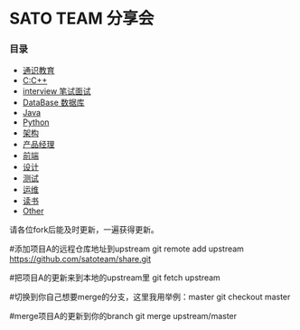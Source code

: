 # SATO TEAM 分享会

### 目录  
-  [通识教育](https://github.com/satoteam/share/tree/master/%E9%80%9A%E8%AF%86%E6%95%99%E8%82%B2)
-  [C:C++](https://github.com/satoteam/share/tree/master/C:C%2B%2B) 
-  [interview 笔试面试]()
-  [DataBase 数据库]()
-  [Java]()
-  [Python]()
-  [架构]()
-  [产品经理]()
-  [前端]()
-  [设计]()
-  [测试]()
-  [运维]()
-  [读书]()
-  [Other]()

请各位fork后能及时更新，一遍获得更新。

#添加项目A的远程仓库地址到upstream
git remote add upstream https://github.com/satoteam/share.git


#把项目A的更新来到本地的upstream里
git fetch upstream 

#切换到你自己想要merge的分支，这里我用举例：master
git checkout master

#merge项目A的更新到你的branch
git merge upstream/master